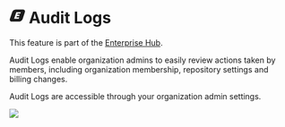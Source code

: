 <h1 class="flex items-center gap-3">
	<svg xmlns="http://www.w3.org/2000/svg" fill="none" aria-hidden="true" focusable="false" role="img" width="1em" height="1em" preserveAspectRatio="xMidYMid meet" viewBox="0 0 33 27"><path fill="currentColor" fill-rule="evenodd" d="M13.5.7a8.7 8.7 0 0 0-7.7 5.7L1 20.6c-1 3.1.9 5.7 4.1 5.7h15c3.3 0 6.8-2.6 7.8-5.7l4.6-14.2c1-3.1-.8-5.7-4-5.7h-15Zm1.1 5.7L9.8 20.3h9.8l1-3.1h-5.8l.8-2.5h4.8l1.1-3h-4.8l.8-2.3H23l1-3h-9.5Z" clip-rule="evenodd"></path></svg>
	Audit Logs
</h1>

<Tip warning={true}>
This feature is part of the <a href="https://huggingface.co/enterprise" target="_blank">Enterprise Hub</a>.
</Tip>

Audit Logs enable organization admins to easily review actions taken by members, including organization membership, repository settings and billing changes.

Audit Logs are accessible through your organization admin settings.

![](https://huggingface.co/datasets/huggingface/documentation-images/resolve/main/hub/storage-regions/audit-logs.png)
